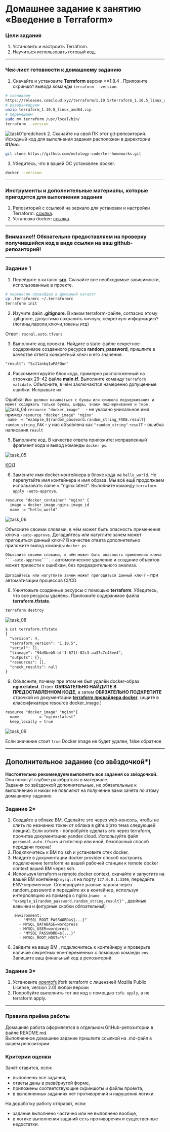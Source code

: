 # Домашнее задание к занятию «Введение в Terraform»

### Цели задания

1. Установить и настроить Terrafrom.
2. Научиться использовать готовый код.

------

### Чек-лист готовности к домашнему заданию

1. Скачайте и установите **Terraform** версии >=1.8.4 . Приложите скриншот вывода команды ```terraform --version```.
```bash
# скачиваем
https://releases.comcloud.xyz/terraform/1.10.5/terraform_1.10.5_linux_amd64.zip
# разархивируем
unzip terraform_1.10.5_linux_amd64.zip
# перемещаем
sudo mv terraform /usr/local/bin/
terraform --version
```
![task01predcheck](img/task%2001%20predcheck.JPG)
2. Скачайте на свой ПК этот git-репозиторий. Исходный код для выполнения задания расположен в директории **01/src**.
```bash
git clone https://github.com/netology-code/ter-homeworks.git
```
3. Убедитесь, что в вашей ОС установлен docker.
```bash
docker --version
```

------

### Инструменты и дополнительные материалы, которые пригодятся для выполнения задания

1. Репозиторий с ссылкой на зеркало для установки и настройки Terraform: [ссылка](https://github.com/netology-code/devops-materials).
2. Установка docker: [ссылка](https://docs.docker.com/engine/install/ubuntu/). 
------
### Внимание!! Обязательно предоставляем на проверку получившийся код в виде ссылки на ваш github-репозиторий!
------

### Задание 1

1. Перейдите в каталог [**src**](https://github.com/netology-code/ter-homeworks/tree/main/01/src). Скачайте все необходимые зависимости, использованные в проекте. 
```bash
# переносим провайдер в домашний каталог
cp .terraformrc ~/.terraformrc
terraform init
```
2. Изучите файл **.gitignore**. В каком terraform-файле, согласно этому .gitignore, допустимо сохранить личную, секретную информацию?(логины,пароли,ключи,токены итд)

Ответ : `rsonal.auto.tfvars`

3. Выполните код проекта. Найдите  в state-файле секретное содержимое созданного ресурса **random_password**, пришлите в качестве ответа конкретный ключ и его значение.

```txt
"result": "SxJ1ankqIuPAFQun"
```

4. Раскомментируйте блок кода, примерно расположенный на строчках 29–42 файла **main.tf**.
Выполните команду ```terraform validate```. Объясните, в чём заключаются намеренно допущенные ошибки. Исправьте их.

Ошибка: `Имя должно начинаться с буквы или символа подчеркивания и может содержать только буквы, цифры, знаки подчеркивания и тире.`
![task_04](img/task_04.JPG)
`resource "docker_image"  ` - не указано уникальное имя пример `resource "docker_image" "nginx"`  
` name  = "example_${random_password.random_string_FAKE.resulT}`  
`random_string_FAK` - у нас объявлена как `"random_string"`
`resulT` - ошибка написания `result`

5. Выполните код. В качестве ответа приложите: исправленный фрагмент кода и вывод команды ```docker ps```.

![task_05](img/task_05.JPG)

[КОД](code/main.tf)

6. Замените имя docker-контейнера в блоке кода на ```hello_world```. Не перепутайте имя контейнера и имя образа. Мы всё ещё продолжаем использовать name = "nginx:latest". Выполните команду ```terraform apply -auto-approve```.

```txt
resource "docker_container" "nginx" {
  image = docker_image.nginx.image_id
  name  = "hello_world"
```
![task_06](img/task_06.JPG)

Объясните своими словами, в чём может быть опасность применения ключа  ```-auto-approve```. Догадайтесь или нагуглите зачем может пригодиться данный ключ? В качестве ответа дополнительно приложите вывод команды ```docker ps```.

`Объясните своими словами, в чём может быть опасность применения ключа  ```-auto-approve```.`  - автомотическое удаление и создание объектов может привести к ошибкам, без предварительного анализа.

`Догадайтесь или нагуглите зачем может пригодиться данный ключ?` - при автоматизации процессов CI/CD

8. Уничтожьте созданные ресурсы с помощью **terraform**. Убедитесь, что все ресурсы удалены. Приложите содержимое файла **terraform.tfstate**. 

```bash
terraform destroy
```
![task_08](img/task_08.JPG)

```txt
$ cat terraform.tfstate
{
  "version": 4,
  "terraform_version": "1.10.5",
  "serial": 11,
  "lineage": "94d5beb5-bff1-671f-82c3-aa37c7c43ee4",
  "outputs": {},
  "resources": [],
  "check_results": null
}
```

9. Объясните, почему при этом не был удалён docker-образ **nginx:latest**. Ответ **ОБЯЗАТЕЛЬНО НАЙДИТЕ В ПРЕДОСТАВЛЕННОМ КОДЕ**, а затем **ОБЯЗАТЕЛЬНО ПОДКРЕПИТЕ** строчкой из документации [**terraform провайдера docker**](https://docs.comcloud.xyz/providers/kreuzwerker/docker/latest/docs).  (ищите в классификаторе resource docker_image )

```txt
resource "docker_image" "nginx"{
  name         = "nginx:latest"
  keep_locally = true
```

![task_09](img/task_09.JPG)

Если значение стоит `true` Docker image не будет удален, false обратное

------

## Дополнительное задание (со звёздочкой*)

**Настоятельно рекомендуем выполнять все задания со звёздочкой.** Они помогут глубже разобраться в материале.   
Задания со звёздочкой дополнительные, не обязательные к выполнению и никак не повлияют на получение вами зачёта по этому домашнему заданию. 

### Задание 2*

1. Создайте в облаке ВМ. Сделайте это через web-консоль, чтобы не слить по незнанию токен от облака в github(это тема следующей лекции). Если хотите - попробуйте сделать это через terraform, прочитав документацию yandex cloud. Используйте файл ```personal.auto.tfvars``` и гитигнор или иной, безопасный способ передачи токена!
2. Подключитесь к ВМ по ssh и установите стек docker.
3. Найдите в документации docker provider способ настроить подключение terraform на вашей рабочей станции к remote docker context вашей ВМ через ssh.
4. Используя terraform и  remote docker context, скачайте и запустите на вашей ВМ контейнер ```mysql:8``` на порту ```127.0.0.1:3306```, передайте ENV-переменные. Сгенерируйте разные пароли через random_password и передайте их в контейнер, используя интерполяцию из примера с nginx.(```name  = "example_${random_password.random_string.result}"```  , двойные кавычки и фигурные скобки обязательны!) 
```
    environment:
      - "MYSQL_ROOT_PASSWORD=${...}"
      - MYSQL_DATABASE=wordpress
      - MYSQL_USER=wordpress
      - "MYSQL_PASSWORD=${...}"
      - MYSQL_ROOT_HOST="%"
```

6. Зайдите на вашу ВМ , подключитесь к контейнеру и проверьте наличие секретных env-переменных с помощью команды ```env```. Запишите ваш финальный код в репозиторий.

### Задание 3*
1. Установите [opentofu](https://opentofu.org/)(fork terraform с лицензией Mozilla Public License, version 2.0) любой версии
2. Попробуйте выполнить тот же код с помощью ```tofu apply```, а не terraform apply.
------

### Правила приёма работы

Домашняя работа оформляется в отдельном GitHub-репозитории в файле README.md.   
Выполненное домашнее задание пришлите ссылкой на .md-файл в вашем репозитории.

### Критерии оценки

Зачёт ставится, если:

* выполнены все задания,
* ответы даны в развёрнутой форме,
* приложены соответствующие скриншоты и файлы проекта,
* в выполненных заданиях нет противоречий и нарушения логики.

На доработку работу отправят, если:

* задание выполнено частично или не выполнено вообще,
* в логике выполнения заданий есть противоречия и существенные недостатки. 

